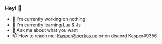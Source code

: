 ### Hey! 👋

- 🔭 I’m currently working on nothing
- 🌱 I’m currently learning Lua & Js
- 💬 Ask me about what you want
- 📫 How to reach me: Kasper@perkas.no or on discord Kasper#9356

